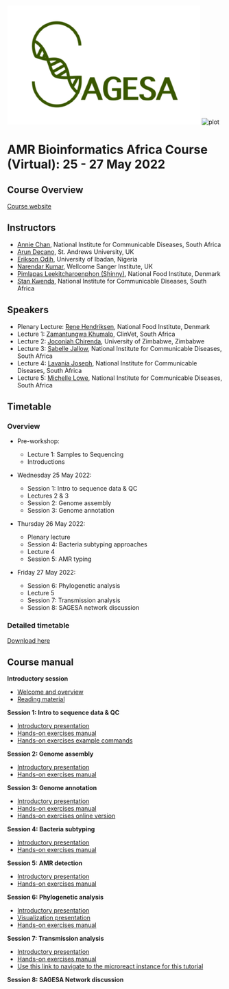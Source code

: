 ![plot](https://github.com/WCSCourses/AMR-Bio-Africa-2022/blob/main/images/Sagesa_logo4.png)
![plot](https://camo.githubusercontent.com/70e3447d428a6f4df14e1476a5bbb9aefcf5be7ed6db3de76d6d736ec10d8133/68747470733a2f2f636f7572736573616e64636f6e666572656e6365732e77656c6c636f6d65636f6e6e656374696e67736369656e63652e6f72672f77702d636f6e74656e742f7468656d65732f7763635f636f75727365735f616e645f636f6e666572656e6365732f646973742f6173736574732f7376672f6c6f676f2e737667)

# AMR Bioinformatics Africa Course (Virtual): 25 - 27 May 2022

## Course Overview

[Course website](https://coursesandconferences.wellcomeconnectingscience.org/event/amr-bioinformatics-africa-virtual-20220525/)

## Instructors
- [Annie Chan](), National Institute for Communicable Diseases, South Africa
- [Arun Decano](), St. Andrews University, UK
- [Erikson Odih](), University of Ibadan, Nigeria
- [Narendar Kumar](), Wellcome Sanger Institute, UK
- [Pimlapas Leekitcharoenphon (Shinny)](), National Food Institute, Denmark
- [Stan Kwenda](), National Institute for Communicable Diseases, South Africa

## Speakers
- Plenary Lecture: [Rene Hendriksen](), National Food Institute, Denmark
- Lecture 1: [Zamantungwa Khumalo](), ClinVet, South Africa
- Lecture 2: [Joconiah Chirenda](), University of Zimbabwe, Zimbabwe
- Lecture 3: [Sabelle Jallow](), National Institute for Communicable Diseases, South Africa
- Lecture 4: [Lavania Joseph](), National Institute for Communicable Diseases, South Africa
- Lecture 5: [Michelle Lowe](), National Institute for Communicable Diseases, South Africa

## Timetable
### Overview
- Pre-workshop:
  - Lecture 1: Samples to Sequencing
  - Introductions

- Wednesday 25 May 2022:
  - Session 1: Intro to sequence data & QC
  - Lectures 2 & 3
  - Session 2: Genome assembly
  - Session 3: Genome annotation

- Thursday 26 May 2022:
  - Plenary lecture
  - Session 4: Bacteria subtyping approaches
  - Lecture 4
  - Session 5: AMR typing

- Friday 27 May 2022:
  - Session 6: Phylogenetic analysis
  - Lecture 5
  - Session 7: Transmission analysis
  - Session 8: SAGESA network discussion

### Detailed timetable

<!--- ![plot](https://github.com/WCSCourses/AMR-Bio-Africa-2022/blob/main/images/DetailedTimetable.PNG) --->


 [Download here](https://github.com/WCSCourses/AMR-Bio-Africa-2022/blob/main/Timetable%20-%20AMR%20Bioinformatics%20Workshop.pdf) 


## Course manual
**Introductory session**
- [Welcome and overview](https://github.com/WCSCourses/AMR-Bio-Africa-2022/blob/main/presentations/Genomic%20Surveillance%20Overview%20%20.pdf)
- [Reading material](https://github.com/WCSCourses/AMR-Bio-Africa-2022/tree/main/presentations/reading_material)

**Session 1: Intro to sequence data & QC**
- [Introductory presentation]()
- [Hands-on exercises manual](https://github.com/WCSCourses/AMR-Bio-Africa-2022/blob/main/exercises/Practical%201.pdf)
- [Hands-on exercises example commands](https://github.com/WCSCourses/AMR-Bio-Africa-2022/blob/main/exercises/AC_Intro_to_sequence_data_practical_answers.pdf)

**Session 2: Genome assembly**
- [Introductory presentation](https://github.com/WCSCourses/AMR-Bio-Africa-2022/blob/main/presentations/Arun_Decano_SAGESA_Genome_assembly.pdf)
- [Hands-on exercises manual](https://github.com/WCSCourses/AMR-Bio-Africa-2022/blob/main/exercises/Practical%202.pdf)

**Session 3: Genome annotation**
- [Introductory presentation](https://github.com/WCSCourses/AMR-Bio-Africa-2022/blob/main/presentations/Bacterial_genome_annotation_sagesa.pdf)
- [Hands-on exercises manual](https://github.com/WCSCourses/AMR-Bio-Africa-2022/blob/main/exercises/Practical%203.pdf)
- [Hands-on exercises online version](https://github.com/WCSCourses/AMR-Bio-Africa-2022/blob/main/exercises/practical_3.md)
<!--- - [Hands-on exercises example commands](https://github.com/WCSCourses/AMR-Bio-Africa-2022/blob/main/exercises/practical_3.sh) --->

**Session 4: Bacteria subtyping**
- [Introductory presentation]()
- [Hands-on exercises manual](https://github.com/WCSCourses/AMR-Bio-Africa-2022/blob/main/exercises/Practical%204.pdf)

**Session 5: AMR detection**
- [Introductory presentation](https://github.com/WCSCourses/AMR-Bio-Africa-2022/blob/main/presentations/Arun_Decano_AMRGene_Annotation.pdf)
- [Hands-on exercises manual](https://github.com/WCSCourses/AMR-Bio-Africa-2022/blob/main/exercises/Practical%205.pdf)

**Session 6: Phylogenetic analysis**
- [Introductory presentation](https://github.com/WCSCourses/AMR-Bio-Africa-2022/blob/main/presentations/WGS_phylogeny2022_Pimlapas_updated.pdf)
- [Visualization presentation](https://github.com/WCSCourses/AMR-Bio-Africa-2022/blob/main/presentations/phylogeny_visualization_2022_Pimlapas.pdf)
- [Hands-on exercises manual](https://github.com/WCSCourses/AMR-Bio-Africa-2022/blob/main/exercises/Group%20project%202.pdf)

**Session 7: Transmission analysis**
- [Introductory presentation]()
- [Hands-on exercises manual](https://github.com/WCSCourses/AMR-Bio-Africa-2022/blob/main/exercises/Practical%206.pdf)
- [Use this link to navigate to the microreact instance for this tutorial](https://microreact.org/project/icGPbF_O8)

**Session 8: SAGESA Network discussion**
